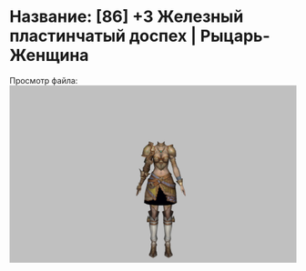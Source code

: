 # Название: [86] +3 Железный пластинчатый доспех | Рыцарь-Женщина

Просмотр файла:
![p010004.png](p010004.png)